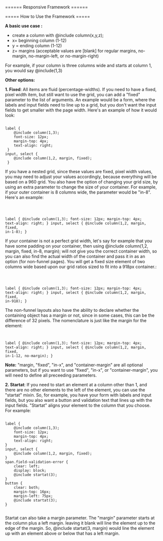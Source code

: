====== Responsive Framework ======

===== How to Use the Framework =====

**A basic use case :**

  * create a column with @include column(x,y,z);
  * x= beginning column (1-12)
  * y = ending column (1-12)
  * z= margins (acceptable values are [blank] for regular margins, no-margin, no-margin-left, or no-margin-right)

For example, if your column is three columns wide and starts at column 1, you would say @include(1,3)

**Other options:** 

**1. Fixed**: All items are fluid (percentage-widths). If you need to have a fixed, pixel width item, but still want to use the grid, you can add a "fixed" parameter to the list of arguments. An example would be a form, where the labels and input fields need to line up to a grid, but you don't want the input fields to get smaller with the page width. Here's an example of how it would look:

<code css>
label {
	@include column(1,3);
	font-size: 12px;
	margin-top: 4px;
	text-align: right;
 }
input, select {
	@include column(1,2, margin, fixed);
 }
</code>

If you have a nested grid, since these values are fixed, pixel width values, you may need to adjust your values accordingly, because everything will be based on a 960 grid. You also have the option of changing your grid size, by using an extra parameter to change the size of your container. For example, if your outer container is 8 columns wide, the parameter would be "in-8". Here's an example: 

<code css>

 label {
	@include column(1,3);
	font-size: 12px;
	margin-top: 4px;
	text-align: right;
 }
 input, select {
	@include column(1,2, margin, fixed, in-1-8);
 }
</code>

If your container is not a perfect grid width, let's say for example that you have some padding on your container, then using @include column(1,2, margin, fixed, in-8, margin); will not give you the correct container width, so you can also find the actual width of the container and pass it in as an option (for non-funnel pages). You will get a fixed size element of two columns wide based upon our grid ratios sized to fit into a 918px container.:

<code css>

 label {
	@include column(1,3);
	font-size: 12px;
	margin-top: 4px;
	text-align: right;
 }
 input, select {
	@include column(1,2, margin, fixed, in-918);
 }
</code>


The non-funnel layouts also have the ability to declare whether the containing object has a margin or not, since in some cases, this can be the difference of 32 pixels. The nomenclature is just like the margin for the element: 
<code css>

 label {
	@include column(1,3);
	font-size: 12px;
	margin-top: 4px;
	text-align: right;
 }
 input, select {
	@include column(1,2, margin, fixed, in-1-12, no-margin);
 }
</code>


**Note:** "margin, "fixed", "in-x", and "container-margin" are all optional parameters, but if you want to use "fixed", "in-x", or "container-margin",  you will need to define all preceeding parameters.

**2. Startat**: If you need to start an element at a column other than 1, and there are no other elements to the left of the element, you can use the "startat" mixin. So, for example, you have your form with labels and input fields, but you also want a button and validation text that lines up with the input fields. "Startat" aligns your element to the column that you choose. For example: 


<code css>
label {
	@include column(1,3);
	font-size: 12px;
	margin-top: 4px;
	text-align: right;
}
input, select {
	@include column(1,2, margin, fixed);
}
span.field-validation-error {
	clear: left;
	display: block;
	@include startat(3);
}
button {
	clear: both;
	margin-top: 16px;
	margin-left: 75px;
	@include startat(3);
}

</code>

Startat can also take a margin parameter. The "margin" parameter starts at the column plus a left margin. leaving it blank will line the element up to the edge of the margin. So, @include startat(3, margin) would line the element up with an element above or below that has a left margin.

